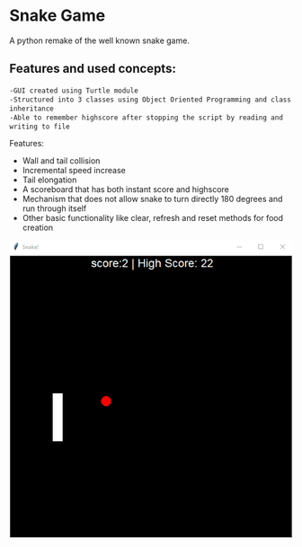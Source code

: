 # Snake Game
A python remake of the well known snake game. 

## Features and used concepts:

    -GUI created using Turtle module
    -Structured into 3 classes using Object Oriented Programming and class inheritance
    -Able to remember highscore after stopping the script by reading and writing to file

Features:
- Wall and tail collision 
- Incremental speed increase
- Tail elongation
- A scoreboard that has both instant score and highscore
- Mechanism that does not allow snake to turn directly 180 degrees and run through itself
- Other basic functionality like clear, refresh and reset methods for food creation

![](https://github.com/tudorobretin/Snake-Game/blob/readme/Snake.gif)


        